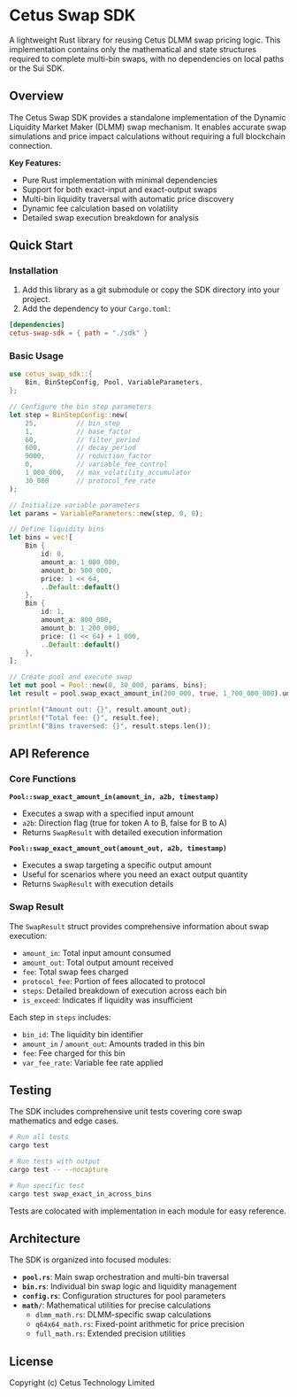# Cetus Swap SDK

A lightweight Rust library for reusing Cetus DLMM swap pricing logic. This implementation contains only the mathematical and state structures required to complete multi-bin swaps, with no dependencies on local paths or the Sui SDK.

## Overview

The Cetus Swap SDK provides a standalone implementation of the Dynamic Liquidity Market Maker (DLMM) swap mechanism. It enables accurate swap simulations and price impact calculations without requiring a full blockchain connection.

**Key Features:**

- Pure Rust implementation with minimal dependencies
- Support for both exact-input and exact-output swaps
- Multi-bin liquidity traversal with automatic price discovery
- Dynamic fee calculation based on volatility
- Detailed swap execution breakdown for analysis

## Quick Start

### Installation

1. Add this library as a git submodule or copy the SDK directory into your project.
2. Add the dependency to your `Cargo.toml`:

```toml
[dependencies]
cetus-swap-sdk = { path = "./sdk" }
```

### Basic Usage

```rust
use cetus_swap_sdk::{
    Bin, BinStepConfig, Pool, VariableParameters,
};

// Configure the bin step parameters
let step = BinStepConfig::new(
    25,          // bin_step
    1,           // base_factor
    60,          // filter_period
    600,         // decay_period
    9000,        // reduction_factor
    0,           // variable_fee_control
    1_000_000,   // max_volatility_accumulator
    30_000       // protocol_fee_rate
);

// Initialize variable parameters
let params = VariableParameters::new(step, 0, 0);

// Define liquidity bins
let bins = vec![
    Bin {
        id: 0,
        amount_a: 1_000_000,
        amount_b: 500_000,
        price: 1 << 64,
        ..Default::default()
    },
    Bin {
        id: 1,
        amount_a: 800_000,
        amount_b: 1_200_000,
        price: (1 << 64) + 1_000,
        ..Default::default()
    },
];

// Create pool and execute swap
let mut pool = Pool::new(0, 30_000, params, bins);
let result = pool.swap_exact_amount_in(200_000, true, 1_700_000_000).unwrap();

println!("Amount out: {}", result.amount_out);
println!("Total fee: {}", result.fee);
println!("Bins traversed: {}", result.steps.len());
```

## API Reference

### Core Functions

**`Pool::swap_exact_amount_in(amount_in, a2b, timestamp)`**

- Executes a swap with a specified input amount
- `a2b`: Direction flag (true for token A to B, false for B to A)
- Returns `SwapResult` with detailed execution information

**`Pool::swap_exact_amount_out(amount_out, a2b, timestamp)`**

- Executes a swap targeting a specific output amount
- Useful for scenarios where you need an exact output quantity
- Returns `SwapResult` with execution details

### Swap Result

The `SwapResult` struct provides comprehensive information about swap execution:

- `amount_in`: Total input amount consumed
- `amount_out`: Total output amount received
- `fee`: Total swap fees charged
- `protocol_fee`: Portion of fees allocated to protocol
- `steps`: Detailed breakdown of execution across each bin
- `is_exceed`: Indicates if liquidity was insufficient

Each step in `steps` includes:

- `bin_id`: The liquidity bin identifier
- `amount_in` / `amount_out`: Amounts traded in this bin
- `fee`: Fee charged for this bin
- `var_fee_rate`: Variable fee rate applied

## Testing

The SDK includes comprehensive unit tests covering core swap mathematics and edge cases.

```bash
# Run all tests
cargo test

# Run tests with output
cargo test -- --nocapture

# Run specific test
cargo test swap_exact_in_across_bins
```

Tests are colocated with implementation in each module for easy reference.

## Architecture

The SDK is organized into focused modules:

- **`pool.rs`**: Main swap orchestration and multi-bin traversal
- **`bin.rs`**: Individual bin swap logic and liquidity management
- **`config.rs`**: Configuration structures for pool parameters
- **`math/`**: Mathematical utilities for precise calculations
  - `dlmm_math.rs`: DLMM-specific swap calculations
  - `q64x64_math.rs`: Fixed-point arithmetic for price precision
  - `full_math.rs`: Extended precision utilities

## License

Copyright (c) Cetus Technology Limited
